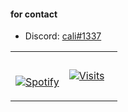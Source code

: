 <h4 align="left">for contact</h4>

 - Discord: [cali#1337](https://discord.com/users/919623283069046845)


<table width="100%"> 
  <tr>
  <td width="50%">

&nbsp; <br> [![Spotify](https://novatorem.vercel.app/api/spotify?background_color=0d1117&border_color=ffffff)](https://open.spotify.com/user/qtlifgzk3eeativx5nsoeioxa)

  </td>
  <td width="50%">

[![Visits](https://komarev.com/ghpvc/?username=selamikarabacak&logo=GitHub&label=github%20visits&color=336699&logoColor=white&style=flat-square)](https://github.com/selamikarabacak)

  </p>
  </td>
</table>

